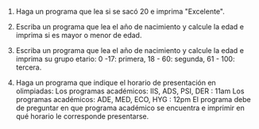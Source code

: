 1. Haga un programa que lea si se sacó 20 e imprima "Excelente".

2. Escriba un programa que lea el año de nacimiento y calcule la edad e imprima si es mayor o menor de edad.

3. Escriba un programa que lea el año de nacimiento y calcule la edad e imprima su grupo etario: 0 -17: primera, 18 - 60: segunda, 61 - 100: tercera.

4. Haga un programa que indique el horario de presentación en olimpiadas:
Los programas académicos: IIS, ADS, PSI, DER : 11am
Los programas académicos: ADE, MED, ECO, HYG : 12pm
El programa debe de preguntar en que programa académico se encuentra e imprimir en qué horario le corresponde presentarse.